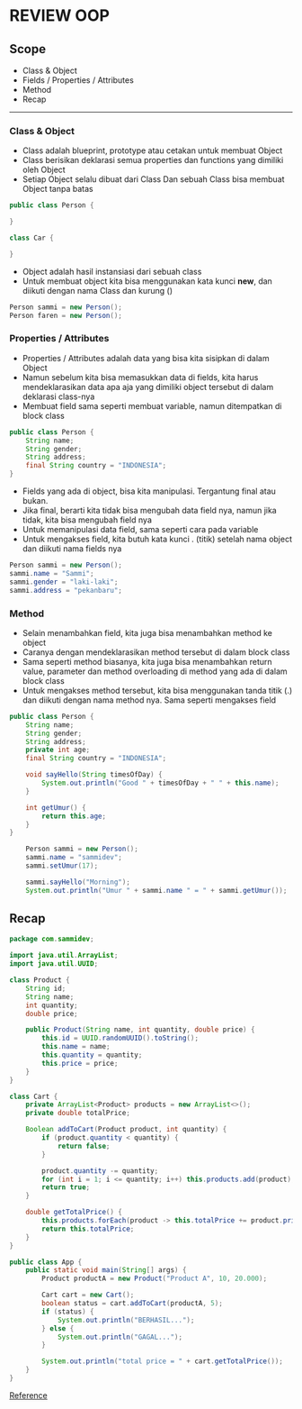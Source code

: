 # REVIEW OOP

## Scope

- Class & Object
- Fields / Properties / Attributes
- Method
- Recap

---

### Class & Object

- Class adalah blueprint, prototype atau cetakan untuk membuat Object
- Class berisikan deklarasi semua properties dan functions yang dimiliki oleh Object
- Setiap Object selalu dibuat dari Class Dan sebuah Class bisa membuat Object tanpa batas

```java
public class Person {

}

class Car {

}
```

- Object adalah hasil instansiasi dari sebuah class
- Untuk membuat object kita bisa menggunakan kata kunci **new**, dan diikuti dengan nama Class dan kurung ()

```java
Person sammi = new Person();
Person faren = new Person();
```

### Properties / Attributes

- Properties / Attributes adalah data yang bisa kita sisipkan di dalam Object
- Namun sebelum kita bisa memasukkan data di fields, kita harus mendeklarasikan data apa aja yang dimiliki object tersebut di dalam deklarasi class-nya
- Membuat field sama seperti membuat variable, namun ditempatkan di block class

```java
public class Person {
    String name;
    String gender;
    String address;
    final String country = "INDONESIA";
}
```

- Fields yang ada di object, bisa kita manipulasi. Tergantung final atau bukan.
- Jika final, berarti kita tidak bisa mengubah data field nya, namun jika tidak, kita bisa mengubah field nya
- Untuk memanipulasi data field, sama seperti cara pada variable
- Untuk mengakses field, kita butuh kata kunci . (titik) setelah nama object dan diikuti nama fields nya

```java
Person sammi = new Person();
sammi.name = "Sammi";
sammi.gender = "laki-laki";
sammi.address = "pekanbaru";
```

### Method

- Selain menambahkan field, kita juga bisa menambahkan method ke object
- Caranya dengan mendeklarasikan method tersebut di dalam block class
- Sama seperti method biasanya, kita juga bisa menambahkan return value, parameter dan method overloading di method yang ada di dalam block class
- Untuk mengakses method tersebut, kita bisa menggunakan tanda titik (.) dan diikuti dengan nama method nya. Sama seperti mengakses field

```java
public class Person {
    String name;
    String gender;
    String address;
    private int age;
    final String country = "INDONESIA";

    void sayHello(String timesOfDay) {
    	System.out.println("Good " + timesOfDay + " " + this.name);
    }

    int getUmur() {
    	return this.age;
    }
}
```

```java
    Person sammi = new Person();
    sammi.name = "sammidev";
    sammi.setUmur(17);

    sammi.sayHello("Morning");
    System.out.println("Umur " + sammi.name " = " + sammi.getUmur());
```

## Recap

```java
package com.sammidev;

import java.util.ArrayList;
import java.util.UUID;

class Product {
    String id;
    String name;
    int quantity;
    double price;

    public Product(String name, int quantity, double price) {
        this.id = UUID.randomUUID().toString();
        this.name = name;
        this.quantity = quantity;
        this.price = price;
    }
}

class Cart {
    private ArrayList<Product> products = new ArrayList<>();
    private double totalPrice;

    Boolean addToCart(Product product, int quantity) {
        if (product.quantity < quantity) {
            return false;
        }

        product.quantity -= quantity;
        for (int i = 1; i <= quantity; i++) this.products.add(product);
        return true;
    }

    double getTotalPrice() {
        this.products.forEach(product -> this.totalPrice += product.price);
        return this.totalPrice;
    }
}

public class App {
    public static void main(String[] args) {
        Product productA = new Product("Product A", 10, 20.000);

        Cart cart = new Cart();
        boolean status = cart.addToCart(productA, 5);
        if (status) {
            System.out.println("BERHASIL...");
        } else {
            System.out.println("GAGAL...");
        }

        System.out.println("total price = " + cart.getTotalPrice());
    }
}

```

[Reference](https://docs.google.com/presentation/d/1egDhWvDkUqxXHH1zA0zoUwoDSUdeiA4KN2wWPqlAMgs/edit#slide=id.g8b45280fa9_0_397)
